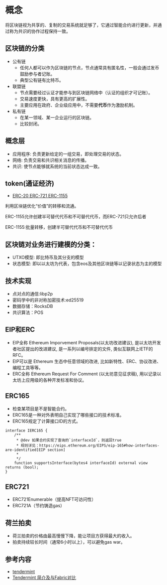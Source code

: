 # 概念

将区块链视为共享的、复制的交易系统就足够了，它通过智能合约进行更新，并通过称为共识的协作过程保持一致。

## 区块链的分类

- 公有链
  - 任何人都可以作为区块链的节点，节点通常具有匿名性，一般会通过发币鼓励参与者记账。
  - 典型公有链有比特币。
- 联盟链
  - 节点需要经过认证才能参与到区块链网络中（认证的组织才可记账）。
  - 交易速度更快，具有更高的扩展性。
  - 主要应用在政府、企业级应用中，不需要**代币**作为激励机制。
- 私有链
  - 在某一领域、某一企业运行的区块链。
  - 比较封闭。

## 概念层

- 应用程序: 负责更新给定的一组交易，即处理交易的状态。
- 网络: 负责交易和共识相关消息的传播。
- 共识: 使节点能够就系统的当前状态达成一致。

## token(通证经济)

- [ERC-20 ERC-721 ERC-1155](https://zhuanlan.zhihu.com/p/373258568)

利用区块链优化“价值”的转移和流通。

ERC-1155允许创建半可替代代币和不可替代代币，而ERC-721只允许后者

ERC-1155:批量转移，创建半可替代代币和不可替代代币

## 区块链对业务进行建模的分类：

- UTXO模型: 即比特币及其分支的模型
- 状态模型: 即以以太坊为代表，包含eos及其他区块链等以记录状态为主的模型

## 技术实现

- 点对点的通信:libp2p
- 密码学中的非对称加密技术:ed25519
- 数据存储：RocksDB
- 共识算法：POS

## EIP和ERC
- EIP全称 Ethereum Imporvement Proposals(以太坊改进建议), 是以太坊开发者社区提出的改进建议, 是一系列以编号排定的文件, 类似互联网上IETF的RFC。
- EIP可以是 Ethereum 生态中任意领域的改进, 比如新特性、ERC、协议改进、编程工具等等。
- ERC全称 Ethereum Request For Comment (以太坊意见征求稿), 用以记录以太坊上应用级的各种开发标准和协议。

## ERC165
- 检查某项目是不是智能合约。
- ERC165是一种对外表明自己实现了哪些接口的技术标准。
- ERC165规定了计算接口ID的方式。
```solidity
interface IERC165 {
    /**
     * @dev 如果合约实现了查询的`interfaceId`，则返回true
     * 规则详见：https://eips.ethereum.org/EIPS/eip-165#how-interfaces-are-identified[EIP section]
     *
     */
    function supportsInterface(bytes4 interfaceId) external view returns (bool);
}
```

## ERC721
- ERC721Enumerable（提高NFT可访问性）
- ERC721A（节约铸造gas）

## 荷兰拍卖
- 荷兰拍卖的价格由最高慢慢下降，能让项目方获得最大的收入。
- 拍卖持续较长时间（通常6小时以上），可以避免gas war。

## 参考内容

- [tendermint](https://github.com/tendermint/tendermint)
- [Tendermint 简介及与Fabric对比](https://www.jianshu.com/p/54902d36caff)

